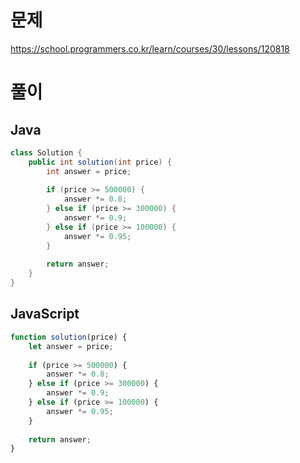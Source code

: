 # 문제
https://school.programmers.co.kr/learn/courses/30/lessons/120818

# 풀이
## Java
```java
class Solution {
    public int solution(int price) {
        int answer = price;
        
        if (price >= 500000) {
            answer *= 0.8;
        } else if (price >= 300000) {
            answer *= 0.9;
        } else if (price >= 100000) {
            answer *= 0.95;
        }
        
        return answer;
    }
}
```

## JavaScript
```javascript
function solution(price) {
    let answer = price;
    
    if (price >= 500000) {
        answer *= 0.8;
    } else if (price >= 300000) {
        answer *= 0.9;
    } else if (price >= 100000) {
        answer *= 0.95;
    }
    
    return answer;
}
```
